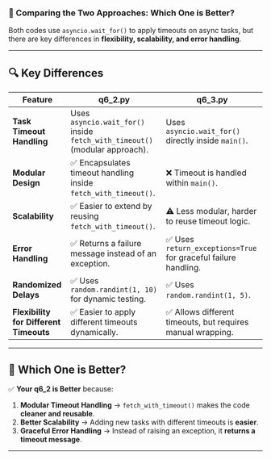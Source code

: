 ### **🚀 Comparing the Two Approaches: Which One is Better?**

Both codes use `asyncio.wait_for()` to apply timeouts on async tasks, but there are key differences in **flexibility, scalability, and error handling**.

---

## **🔍 Key Differences**
| Feature | **q6_2.py** | **q6_3.py** |
|---------|-------------|---------------------------|
| **Task Timeout Handling** | Uses `asyncio.wait_for()` inside `fetch_with_timeout()` (modular approach). | Uses `asyncio.wait_for()` directly inside `main()`. |
| **Modular Design** | ✅ Encapsulates timeout handling inside `fetch_with_timeout()`. | ❌ Timeout is handled within `main()`. |
| **Scalability** | ✅ Easier to extend by reusing `fetch_with_timeout()`. | ⚠️ Less modular, harder to reuse timeout logic. |
| **Error Handling** | ✅ Returns a failure message instead of an exception. | ✅ Uses `return_exceptions=True` for graceful failure handling. |
| **Randomized Delays** | ✅ Uses `random.randint(1, 10)` for dynamic testing. | ✅ Uses `random.randint(1, 5)`. |
| **Flexibility for Different Timeouts** | ✅ Easier to apply different timeouts dynamically. | ✅ Allows different timeouts, but requires manual wrapping. |

---

## **🔹 Which One is Better?**
✅ **Your q6_2 is Better** because:
1. **Modular Timeout Handling** → `fetch_with_timeout()` makes the code **cleaner and reusable**.  
2. **Better Scalability** → Adding new tasks with different timeouts is **easier**.  
3. **Graceful Error Handling** → Instead of raising an exception, it **returns a timeout message**.  

---

